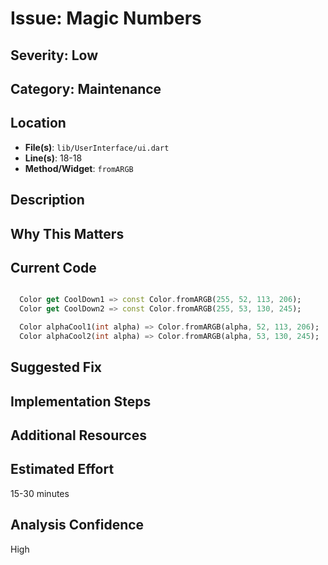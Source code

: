 # Issue: Magic Numbers

## Severity: Low

## Category: Maintenance

## Location
- **File(s)**: `lib/UserInterface/ui.dart`
- **Line(s)**: 18-18
- **Method/Widget**: `fromARGB`

## Description


## Why This Matters


## Current Code
```dart

  Color get CoolDown1 => const Color.fromARGB(255, 52, 113, 206);
  Color get CoolDown2 => const Color.fromARGB(255, 53, 130, 245);

  Color alphaCool1(int alpha) => Color.fromARGB(alpha, 52, 113, 206);
  Color alphaCool2(int alpha) => Color.fromARGB(alpha, 53, 130, 245);
```

## Suggested Fix


## Implementation Steps


## Additional Resources


## Estimated Effort
15-30 minutes

## Analysis Confidence
High
